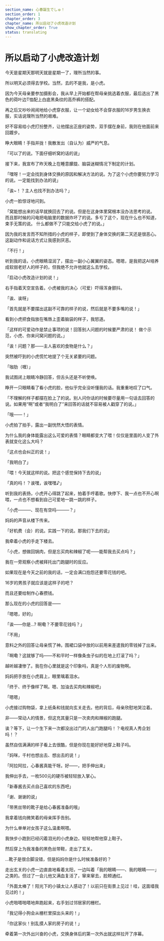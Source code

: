 ```yaml
---
section_name: 心春誕生でしゅ！
section_order: 1
chapter_order: 3
chapter_name: 所以启动了小虎改造计划
show_chapter_order: True
status: translating
---
```


# 所以启动了小虎改造计划
今天是星期天那明天就是星期一了，理所当然的事。


所以明天必须得去学校。当然，去的不是我，是小虎。


因为今天母亲要参加摄影会，我从早上开始都在帮母亲挑选着衣服，最后选出了黑色的荷叶边T恤配上白底黑条纹的高乔裤的搭配。


再之后又吵吵闹闹地给小虎穿衣服，让一个幼女给不会穿衣服的16岁男生换衣服，实话说理所当然的艰难。


好不容易给小虎打扮整齐，让他摆出正座的姿势，双手摆在身前，我则在他面前来回踱步。


睁大眼睛！手指并拢！我散发出（自认为）威严的气息。


「可以了的说。下面仔细听窝的话的说」


接下来，我宣布了昨天晚上在睡意朦胧、脑袋迷糊情况下制定的计划。


「嘿呀！一定会找到身体交换的原因和解决方法的说。为了这个小虎你要努力学习的说。一定能找到办法的说」


「诶~！？主人也找不到办法吗？」


小虎一脸惊讶地问到。


「窝能想出来的话早就换回去了的说。但是在这身体里窝根本没办法思考的说。
而且那时候的闪电把电脑里的数据炸坏了的说。多亏了这个，现在什么也不知道，束手无策的说。
什么都做不了只能交给小虎了的说。」


因为我的发言而不知所措的小虎的样子，即使到了身体交换的第二天还是很恶心。这副动作和说话方式让我感到厌恶。


「不行！」


听到我的话，小虎眼睛湿润了，摆出一副小心翼翼的姿态。嗯嗯，是我把这AI培养成软弱老好人的样子的，但我绝不允许他就这么去学校。


「启动小虎改造计划的说！」


右手指着天空宣告着。小虎被我的决心（可爱）吓得浑身颤抖。


「诶、诶呀」


「首先就是不要摆出这副不可靠的样子的说，然后就是不要多嘴的说！」


看到小虎把食指放在嘴唇上歪着脑袋的样子，我怒道。


「这样的可爱动作是禁止事项的说！回答别人问题的时候要严肃的说！
做个示范，小虎、你来问窝问题的说。」


「诶！问题？那——主人喜欢的食物是什么？」


突然被吓到的小虎慌忙地提了个无关紧要的问题。


「咖肋（喱）」


我试图闭上眼睛冷静回答，但舌头还是不听使唤。


睁开一只眼睛看了看小虎的脸，他似乎完全没听懂我的话。我重重地叹了口气。


「不理解的样子都摆在脸上了的说。别人问你话的时候要尽量用一句话去回答的说。如果用“啊”或者“我明白了”来回答的话就不容易被人戳穿了的说。」


「哦——！」


小虎拍了拍手，露出一副恍然大悟的表情。


为什么我的身体能露出这么可爱的表情？眼睛都变大了喂！仅仅是里面的人变了外表就变化这么大吗？


「这点也会纠正的说！」


「我明白了」


「喂！今天就这样的说。把这个感觉保持下去的说」


「真的吗！？诶嘿，诶嘿嘿♪」


听到我的表扬，小虎开心得跳了起来，拍着手哼着歌。快停下、我一点也不开心啊喂，一点也不想看到自己可爱地一跳一跳的样子。


「小虎———、现在有空吗———？」


妈妈的声音从楼下传来。


「好机费（会）的说。实践一下的说。那我们下去的说」


我牵着小虎的手走下楼去。


「小虎，想做回锅肉，但是忘买肉和辣椒了呢——能帮我去买点吗？」


我在一旁观察小虎被拜托出门跑腿时的反应。


如果现在是今天之前的我的话，一定会满口抱怨还要零花钱的吧。


16岁的男孩子就应该是这样子的吧？


而且还要给制作心春攒钱。


那么现在的小虎的回答是——


「嗯嗯，好的」


「诶——你是...? 啊嘞？不要零花钱吗？」


「不用」


意料之外的回答让母亲慌了神。围裙口袋中放的以前用来差遣我的零钱掉了出来。


「啊嘞？这就够了吗——不和平时一样像条虫子似的在地上打滚了吗？」


越听越凄惨了。我在你心里就是这个印象吗，真是个人形的废物啊。


妈妈把手放在小虎肩上，眼里噙着泪水。


「终于、终于像样了啊。嗯、加油去买肉和辣椒吧」


「嗯嗯」


小虎接过购物袋，拿上纸条和钱就向玄关走去。他的背后，母亲欣慰地哭泣着。


非——常动人的情景，但这充其量只是一次卖肉和辣椒的跑腿。


诶？等下，让一个生下来一次都没出过门的人出门跑腿吗！？电视真人秀企划吗！？


虽然自信满满的样子看上去很酷，但是你现在能好好地穿上鞋子吗。


「妈咪，千村也想出去、想出去的说！」


「阿拉阿拉，心春酱真能干呀。好——，把手伸出来」


我伸出手去，一枚500元的硬币被轻轻放入掌心。


「新春酱去买点自己喜欢的东西吧」


「谢、谢谢的说」


「带黑丝带的靴子是给心春酱准备的哦」


我拿着钱向微笑着的母亲挥手告别。


为什么单单对女孩子这么温柔啊喂。


我快步小跑到已经闪着泪光的小虎身边，轻轻地帮他穿上鞋子。

然后穿上为我准备的黑色丝带鞋，走出了玄关。


...靴子是很合脚没错，但是妈妈你是什么时候准备好的？


走出玄关的小虎一边直直地看着太阳，一边叫着「我的眼睛——、我的眼睛——」之类的。但过了一会儿他又满血复活了，窜来窜去，脸颊通红。


「外面太棒了！阳光下的小镇太让人感动了！以前只在街景上见过！哇，这面墙我见过的！」


小虎啪嗒啪嗒地奔跑起来，右手划过邻居家的栅栏。


「我记得小狗会从栅栏里探出头来的！」


「你这家伙！别乱摸人家的房子的说！」


牵着第一次外出兴奋的小虎，交换身体后的第一次外出就这样拉开了序幕。